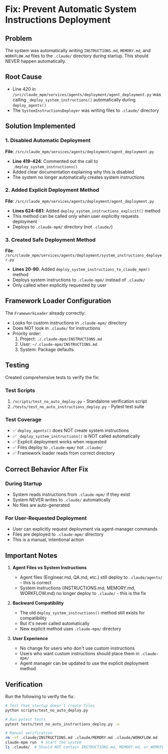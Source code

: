 # Fix: Prevent Automatic System Instructions Deployment

## Problem
The system was automatically writing `INSTRUCTIONS.md`, `MEMORY.md`, and `WORKFLOW.md` files to the `.claude/` directory during startup. This should NEVER happen automatically.

## Root Cause
- Line 420 in `/src/claude_mpm/services/agents/deployment/agent_deployment.py` was calling `_deploy_system_instructions()` automatically during `deploy_agents()`
- The `SystemInstructionsDeployer` was writing files to `.claude/` directory

## Solution Implemented

### 1. Disabled Automatic Deployment
**File**: `/src/claude_mpm/services/agents/deployment/agent_deployment.py`
- **Line 419-424**: Commented out the call to `_deploy_system_instructions()`
- Added clear documentation explaining why this is disabled
- The system no longer automatically creates system instructions

### 2. Added Explicit Deployment Method
**File**: `/src/claude_mpm/services/agents/deployment/agent_deployment.py`
- **Lines 624-681**: Added `deploy_system_instructions_explicit()` method
- This method can be called only when user explicitly requests deployment
- Deploys to `.claude-mpm/` directory (not `.claude/`)

### 3. Created Safe Deployment Method
**File**: `/src/claude_mpm/services/agents/deployment/system_instructions_deployer.py`
- **Lines 20-90**: Added `deploy_system_instructions_to_claude_mpm()` method
- Deploys system instructions to `.claude-mpm/` instead of `.claude/`
- Only called when explicitly requested by user

## Framework Loader Configuration
The `FrameworkLoader` already correctly:
- Looks for custom instructions in `.claude-mpm/` directory
- Does NOT look in `.claude/` for instructions
- Priority order:
  1. Project: `./.claude-mpm/INSTRUCTIONS.md`
  2. User: `~/.claude-mpm/INSTRUCTIONS.md`
  3. System: Package defaults

## Testing
Created comprehensive tests to verify the fix:

### Test Scripts
1. `/scripts/test_no_auto_deploy.py` - Standalone verification script
2. `/tests/test_no_auto_instructions_deploy.py` - Pytest test suite

### Test Coverage
- ✅ `deploy_agents()` does NOT create system instructions
- ✅ `_deploy_system_instructions()` is NOT called automatically
- ✅ Explicit deployment works when requested
- ✅ Files deploy to `.claude-mpm/` not `.claude/`
- ✅ Framework loader reads from correct directory

## Correct Behavior After Fix

### During Startup
- System reads instructions from `.claude-mpm/` if they exist
- System NEVER writes to `.claude/` automatically
- No files are auto-generated

### For User-Requested Deployment
- User can explicitly request deployment via agent-manager commands
- Files are deployed to `.claude-mpm/` directory
- This is a manual, intentional action

## Important Notes

1. **Agent Files vs System Instructions**
   - Agent files (Engineer.md, QA.md, etc.) still deploy to `.claude/agents/` - this is correct
   - System instructions (INSTRUCTIONS.md, MEMORY.md, WORKFLOW.md) no longer deploy to `.claude/` - this is the fix

2. **Backward Compatibility**
   - The old `deploy_system_instructions()` method still exists for compatibility
   - But it's never called automatically
   - New explicit method uses `.claude-mpm/` directory

3. **User Experience**
   - No change for users who don't use custom instructions
   - Users who want custom instructions should place them in `.claude-mpm/`
   - Agent manager can be updated to use the explicit deployment method

## Verification
Run the following to verify the fix:
```bash
# Test that startup doesn't create files
python scripts/test_no_auto_deploy.py

# Run pytest tests
pytest tests/test_no_auto_instructions_deploy.py -v

# Manual verification
rm -rf .claude/INSTRUCTIONS.md .claude/MEMORY.md .claude/WORKFLOW.md
claude-mpm run  # Start the system
ls .claude/  # Should NOT contain INSTRUCTIONS.md, MEMORY.md, or WORKFLOW.md
```